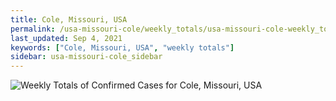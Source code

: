 ```yaml
---
title: Cole, Missouri, USA
permalink: /usa-missouri-cole/weekly_totals/usa-missouri-cole-weekly_totals.html
last_updated: Sep 4, 2021
keywords: ["Cole, Missouri, USA", "weekly totals"]
sidebar: usa-missouri-cole_sidebar
---
```


![Weekly Totals of Confirmed Cases for Cole, Missouri, USA](/covid_tracker/images/graphs/usa-missouri-cole-weekly_totals_graph.png)
